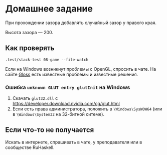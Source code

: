 # Домашнее задание

При прохождении зазора добавлять случайный зазор у правого края.

Высота зазора — 200.

## Как проверять

    .test/stack-test 08-game --file-watch

Если на Windows возникнут проблемы с OpenGL, спросить в чате. На сайте [Gloss](http://gloss.ouroborus.net/) есть известные проблемы и известные решения.

### Ошибка `unknown GLUT entry glutInit` на Windows

1. Скачать `glut32.dll` с https://developer.download.nvidia.com/cg/glut.html
2. Если есть права администратора, положить в `\Windows\SysWOW64` (или в `\Windows\System32` на 32-битной ситеме).

## Если что-то не получается

Искать в интернете, спрашивать в чате, у преподавателя или в сообществе RuHaskell.

